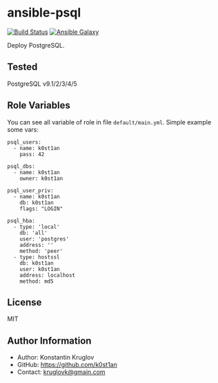 ansible-psql
============

[![Build Status](https://travis-ci.org/k0st1an/ansible-psql.svg?branch=master)](https://travis-ci.org/k0st1an/ansible-psql) [![Ansible Galaxy](https://img.shields.io/badge/galaxy-k0st1an.psql-blue.svg?style=flat)](https://galaxy.ansible.com/k0st1an/psql/)

Deploy PostgreSQL.

Tested
------

PostgreSQL v9.1/2/3/4/5


Role Variables
--------------

You can see all variable of role in file `default/main.yml`. Simple example some vars:

    psql_users:
      - name: k0st1an
        pass: 42

    psql_dbs:
      - name: k0st1an
        owner: k0st1an

    psql_user_priv:
      - name: k0st1an
        db: k0st1an
        flags: "LOGIN"

    psql_hba:
      - type: 'local'
        db: 'all'
        user: 'postgres'
        address: ''
        method: 'peer'
      - type: hostssl
        db: k0st1an
        user: k0st1an
        address: localhost
        method: md5

License
-------

MIT

Author Information
------------------

  - Author: Konstantin Kruglov
  - GitHub: https://github.com/k0st1an
  - Contact: kruglovk@gmain.com

